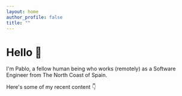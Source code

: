 ```yaml
---
layout: home
author_profile: false
title: ""
---
```


# Hello 👋

I'm Pablo, a fellow human being who works (remotely) as a
Software Engineer from The North Coast of Spain.

<!-- Want to know more about me or contact me? Visit the [About]({{ site.baseurl }}{% link _pages/about.md %}) page. -->

Here's some of my recent content 👇

